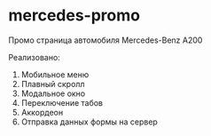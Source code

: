 # mercedes-promo

Промо страница автомобиля Mercedes-Benz A200

Реализовано:

1. Мобильное меню
2. Плавный скролл
3. Модальное окно
4. Переключение табов
5. Аккордеон
6. Отправка данных формы на сервер
